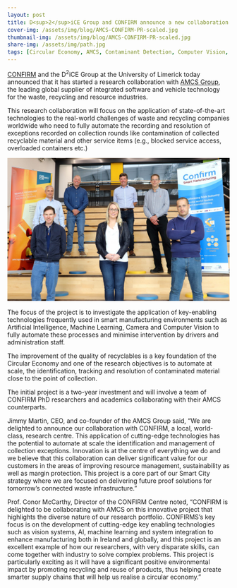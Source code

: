 ```yaml
---
layout: post
title: D<sup>2</sup>iCE Group and CONFIRM announce a new collaboration with AMCS which will improve contamination detection in recycled waste.
cover-img: /assets/img/blog/AMCS-CONFIRM-PR-scaled.jpg
thumbnail-img: /assets/img/blog/AMCS-CONFIRM-PR-scaled.jpg
share-img: /assets/img/path.jpg
tags: [Circular Economy, AMCS, Contaminant Detection, Computer Vision, Confirm]
---
```


[CONFIRM](https://confirm.ie/) and the D<sup>2</sup>iCE Group at the University of Limerick today announced that it has started a research collaboration with [AMCS Group](https://www.amcsgroup.com/), the leading global supplier of integrated software and vehicle technology for the waste, recycling and resource industries.

This research collaboration will focus on the application of state-of-the-art technologies to the real-world challenges of waste and recycling companies worldwide who need to fully automate the recording and resolution of exceptions recorded on collection rounds like contamination of collected recyclable material and other service items (e.g., blocked service access, overloaded containers etc.)

![](/assets/img/blog/AMCS-CONFIRM-PR-scaled.jpg "Top Row (L to R): Prof. Conor McCarthy (CONFIRM Centre Director), John Gleeson (Chief Operations Officer, CONFIRM). Second Row (L to R) Ken Tierney (AMCS), Dr. Pepijn van de Ven (University of Limerick/CONFIRM). Bottom Row (L to R): Dr. Tony Scanlon (University of Limerick), Dr. Susan Daly (CONFIRM Centre), Dr. Ciaran Eising (University of Limerick)")

The focus of the project is to investigate the application of key-enabling technologies frequently used in smart manufacturing environments such as Artificial Intelligence, Machine Learning, Camera and Computer Vision to fully automate these processes and minimise intervention by drivers and administration staff.

The improvement of the quality of recyclables is a key foundation of the Circular Economy and one of the research objectives is to automate at scale, the identification, tracking and resolution of contaminated material close to the point of collection.

The initial project is a two-year investment and will involve a team of CONFIRM PhD researchers and academics collaborating with their AMCS counterparts.

Jimmy Martin, CEO, and co-founder of the AMCS Group said, “We are delighted to announce our collaboration with CONFIRM, a local, world-class, research centre. This application of cutting-edge technologies has the potential to automate at scale the identification and management of collection exceptions.  Innovation is at the centre of everything we do and we believe that this collaboration can deliver significant value for our customers in the areas of improving resource management, sustainability as well as margin protection. This project is a core part of our Smart City strategy where we are focused on delivering future proof solutions for tomorrow’s connected waste infrastructure.”

Prof. Conor McCarthy, Director of the CONFIRM Centre noted, “CONFIRM is delighted to be collaborating with AMCS on this innovative project that highlights the diverse nature of our research portfolio. CONFIRMS’s key focus is on the development of cutting-edge key enabling technologies such as vision systems, AI, machine learning and system integration to enhance manufacturing both in Ireland and globally, and this project is an excellent example of how our researchers, with very disparate skills, can come together with industry to solve complex problems. This project is particularly exciting as it will have a significant positive environmental impact by promoting recycling and reuse of products, thus helping create smarter supply chains that will help us realise a circular economy.”
